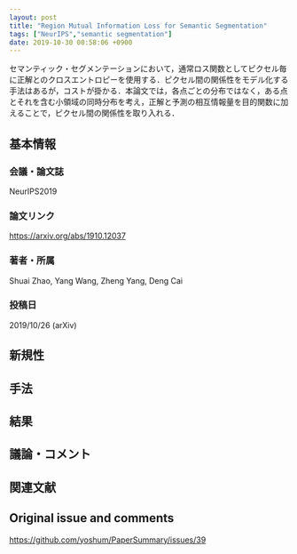 ```yaml
---
layout: post
title: "Region Mutual Information Loss for Semantic Segmentation"
tags: ["NeurIPS","semantic segmentation"]
date: 2019-10-30 00:58:06 +0900
---
```


セマンティック・セグメンテーションにおいて，通常ロス関数としてピクセル毎に正解とのクロスエントロピーを使用する．ピクセル間の関係性をモデル化する手法はあるが，コストが掛かる．本論文では，各点ごとの分布ではなく，ある点とそれを含む小領域の同時分布を考え，正解と予測の相互情報量を目的関数に加えることで，ピクセル間の関係性を取り入れる．

## 基本情報
### 会議・論文誌
NeurIPS2019

### 論文リンク
https://arxiv.org/abs/1910.12037

### 著者・所属
Shuai Zhao, Yang Wang, Zheng Yang, Deng Cai

### 投稿日
2019/10/26 (arXiv)

## 新規性

## 手法

## 結果

## 議論・コメント

## 関連文献


## Original issue and comments

https://github.com/yoshum/PaperSummary/issues/39
